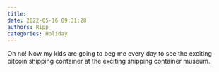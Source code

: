 ```yaml
---
title: 
date: 2022-05-16 09:31:28
authors: Ripp
categories: Holiday
---
```


 Oh no! Now my kids are going to beg me every day to see the exciting bitcoin shipping container at the exciting shipping container museum.